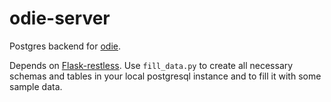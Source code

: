# odie-server #

Postgres backend for [odie](https://github.com/fsmi/odie-client).

Depends on [Flask-restless](https://flask-restless.readthedocs.org/en/latest/). Use `fill_data.py` to create all necessary schemas and tables in your local postgresql instance and to fill it with some sample data.
